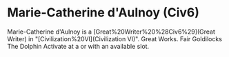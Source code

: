 # Marie-Catherine d'Aulnoy (Civ6)

Marie-Catherine d'Aulnoy is a [Great%20Writer%20%28Civ6%29](Great Writer) in "[Civilization%20VI](Civilization VI)".
Great Works.
Fair Goldilocks
The Dolphin
Activate at a or with an available slot.